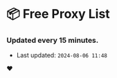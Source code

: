 # :package: Free Proxy List
### Updated every 15 minutes.

- Last updated: `2024-08-06 11:48`

:heart:
